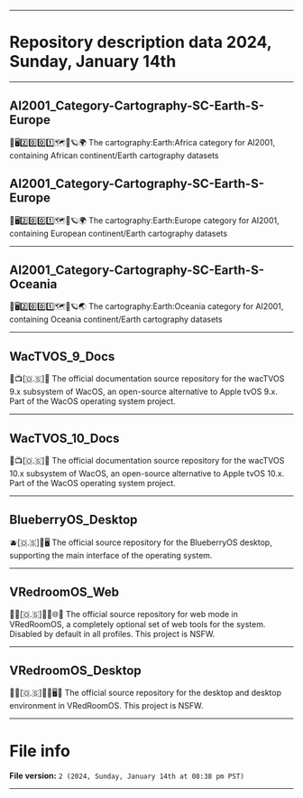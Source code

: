 
***

# Repository description data 2024, Sunday, January 14th

---

## AI2001_Category-Cartography-SC-Earth-S-Europe

🧠️🖥️2️⃣️0️⃣️0️⃣️1️⃣️🗺️📜️🪐️🌍️ The cartography:Earth:Africa category for AI2001, containing African continent/Earth cartography datasets 

## AI2001_Category-Cartography-SC-Earth-S-Europe

🧠️🖥️2️⃣️0️⃣️0️⃣️1️⃣️🗺️📜️🪐️🌍️ The cartography:Earth:Europe category for AI2001, containing European continent/Earth cartography datasets 

---

## AI2001_Category-Cartography-SC-Earth-S-Oceania

🧠️🖥️2️⃣️0️⃣️0️⃣️1️⃣️🗺️📜️🪐️🌏️ The cartography:Earth:Oceania category for AI2001, containing Oceania continent/Earth cartography datasets 

---

## WacTVOS_9_Docs

🍏️📺️[🇴.🇸]📖️ The official documentation source repository for the wacTVOS 9.x subsystem of WacOS, an open-source alternative to Apple tvOS 9.x. Part of the WacOS operating system project.

---

## WacTVOS_10_Docs

🍏️📺️[🇴.🇸]📖️ The official documentation source repository for the wacTVOS 10.x subsystem of WacOS, an open-source alternative to Apple tvOS 10.x. Part of the WacOS operating system project.

---

## BlueberryOS_Desktop

🫐️[🇴.🇸]📱️🖥️ The official source repository for the BlueberryOS desktop, supporting the main interface of the operating system.

---

## VRedroomOS_Web

🔞️🏰️[🇴.🇸]🏳️‍🌈️🌐️🔞️ The official source repository for web mode in VRedRoomOS, a completely optional set of web tools for the system. Disabled by default in all profiles. This project is NSFW.

---

## VRedroomOS_Desktop

🔞️🏰️[🇴.🇸]🏳️‍🌈️🖥️🔞️ The official source repository for the desktop and desktop environment in VRedRoomOS. This project is NSFW.

***

# File info

**File version:** `2 (2024, Sunday, January 14th at 08:38 pm PST)`

***

